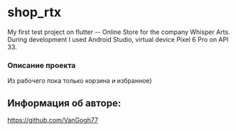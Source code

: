 # shop_rtx

My first test project on flutter -- Online Store for the company Whisper Arts. During development I used Android Studio,
virtual device Pixel 6 Pro on API 33.

### Описание проекта

Из рабочего пока только корзина и избранное)


## Информация об авторе:
https://github.com/VanGogh77